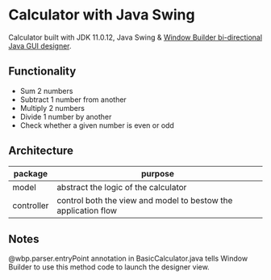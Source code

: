 # Calculator with Java Swing
Calculator built with JDK 11.0.12, Java Swing & [Window Builder bi-directional Java GUI designer](https://www.eclipse.org/windowbuilder/).
## Functionality
- Sum 2 numbers
- Subtract 1 number from another
- Multiply 2 numbers
- Divide 1 number by another
- Check whether a given number is even or odd
## Architecture
| package    | purpose                                                        |
| ---------- | -------------------------------------------------------------- |
| model      | abstract the logic of the calculator                           |
| controller | control both the view and model to bestow the application flow |
## Notes
@wbp.parser.entryPoint annotation in BasicCalculator.java tells Window Builder to use this method code to launch the designer view.
